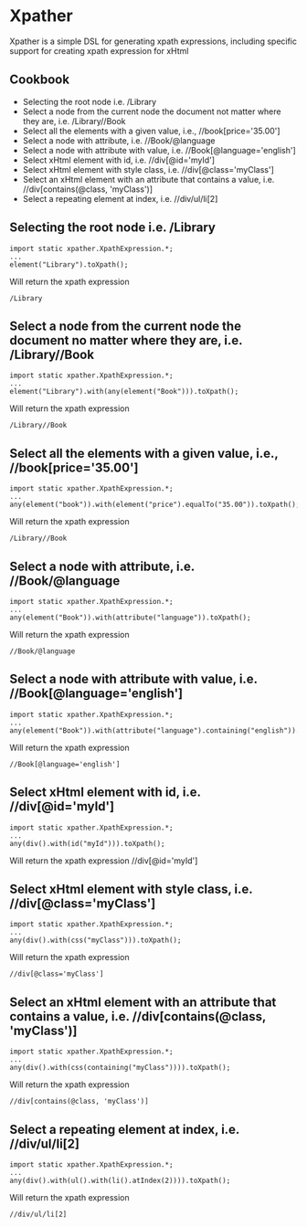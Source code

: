 Xpather
=======

Xpather is a simple DSL for generating xpath expressions, including specific support for creating xpath expression for xHtml

Cookbook
--------

* Selecting the root node i.e. /Library
* Select a node from the current node the document not matter where they are, i.e. /Library//Book
* Select all the elements with a given value, i.e., //book[price='35.00']
* Select a node with attribute, i.e. //Book/@language
* Select a node with attribute with value, i.e. //Book[@language='english']
* Select xHtml element with id, i.e. //div[@id='myId']
* Select xHtml element with style class, i.e. //div[@class='myClass']
* Select an xHtml element with an attribute that contains a value, i.e. //div[contains(@class, 'myClass')]
* Select a repeating element at index, i.e. //div/ul/li[2]


Selecting the root node i.e. /Library
-------------------------------------

    import static xpather.XpathExpression.*;
    ...
    element("Library").toXpath();

Will return the xpath expression

    /Library

Select a node from the current node the document no matter where they are, i.e. /Library//Book
-------------------

    import static xpather.XpathExpression.*;
    ...
    element("Library").with(any(element("Book"))).toXpath();

Will return the xpath expression

    /Library//Book

Select all the elements with a given value, i.e., //book[price='35.00']
-------------------

    import static xpather.XpathExpression.*;
    ...
    any(element("book")).with(element("price").equalTo("35.00")).toXpath();

Will return the xpath expression

    /Library//Book


Select a node with attribute, i.e. //Book/@language
-------------

    import static xpather.XpathExpression.*;
    ...
    any(element("Book")).with(attribute("language")).toXpath();

Will return the xpath expression

    //Book/@language

Select a node with attribute with value, i.e. //Book[@language='english']
-----------------

    import static xpather.XpathExpression.*;
    ...
    any(element("Book")).with(attribute("language").containing("english")).toXpath();

Will return the xpath expression

    //Book[@language='english']

Select xHtml element with id, i.e. //div[@id='myId']
-----------------

    import static xpather.XpathExpression.*;
    ...
    any(div().with(id("myId"))).toXpath();

Will return the xpath expression
    //div[@id='myId']


Select xHtml element with style class, i.e. //div[@class='myClass']
---------------


    import static xpather.XpathExpression.*;
    ...
    any(div().with(css("myClass"))).toXpath();

Will return the xpath expression

    //div[@class='myClass']

Select an xHtml element with an attribute that contains a value, i.e. //div[contains(@class, 'myClass')]
-----------------


    import static xpather.XpathExpression.*;
    ...
    any(div().with(css(containing("myClass")))).toXpath();

Will return the xpath expression

    //div[contains(@class, 'myClass')]

Select a repeating element at index, i.e. //div/ul/li[2]
--------------------

    import static xpather.XpathExpression.*;
    ...
    any(div().with(ul().with(li().atIndex(2)))).toXpath();

Will return the xpath expression

    //div/ul/li[2]
